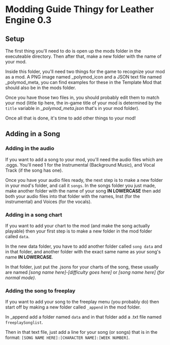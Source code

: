 # Modding Guide Thingy for Leather Engine 0.3

## Setup

The first thing you'll need to do is open up the mods folder in the executeable directory. Then after that, make a new folder with the name of your mod.

Inside this folder, you'll need two things for the game to recognize your mod as a mod. A PNG image named _polymod_icon and a JSON text file named _polymod_meta, you can find examples for these in the Template Mod that should also be in the mods folder.

Once you have those two files in, you should probably edit them to match your mod (little tip here, the in-game title of your mod is determined by the `title` variable in *_polymod_meta.json* that's in your mod folder).

Once all that is done, it's time to add other things to your mod!

## Adding in a Song

### Adding in the audio

If you want to add a song to your mod, you'll need the audio files which are .oggs. You'll need 1 for the Instrumental (Background Music), and Vocal Track (if the song has one).

Once you have your audio files ready, the next step is to make a new folder in your mod's folder, and call it `songs`. In the songs folder you just made, make another folder with the name of your song **IN LOWERCASE** then add both your audio files into that folder with the names, Inst (for the instrumental) and Voices (for the vocals).

### Adding in a song chart

If you want to add your chart to the mod (and make the song actually playable) then your first step is to make a new folder in the mod folder called `data`.

In the new data folder, you have to add another folder called `song data` and in that folder, and another folder with the exact same name as your song's name **IN LOWERCASE**.

In that folder, just put the .jsons for your charts of the song, these usually are named *[song name here]-[difficulty goes here]* or *[song name here] (for normal mode)*.

### Adding the song to freeplay

If you want to add your song to the freeplay menu (you probably do) then start off by making a new folder called `_append` in the mod folder.

In _append add a folder named `data` and in that folder add a .txt file named `freeplaySonglist`.

Then in that text file, just add a line for your song (or songs) that is in the format: `[SONG NAME HERE]:[CHARACTER NAME]:[WEEK NUMBER]`.